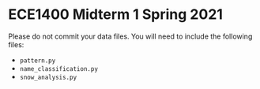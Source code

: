 # ECE1400 Midterm 1 Spring 2021 #

Please do not commit your data files.  You will need to include the following files:

- `pattern.py`
- `name_classification.py`
- `snow_analysis.py`
